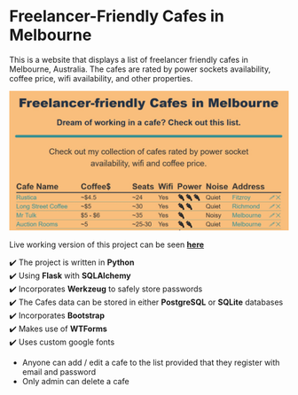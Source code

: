 # Freelancer-Friendly Cafes in Melbourne

This is a website that displays a list of freelancer friendly cafes in Melbourne, Australia. The cafes are rated by power sockets availability, coffee price, wifi availability, and other properties. 

![Freelancer-Friendly Melbourne Cafes project screenshot](https://github.com/zvikasan/melbourne-cafes/blob/master/website_screenshot.jpg?raw=true)


Live working version of this project can be seen **[here](https://melbourne-cafes.herokuapp.com/)**

:heavy_check_mark: The project is written in **Python** <br>
:heavy_check_mark: Using **Flask** with **SQLAlchemy** <br>
:heavy_check_mark: Incorporates **Werkzeug** to safely store passwords<br>
:heavy_check_mark: The Cafes data can be stored in either **PostgreSQL** or **SQLite** databases<br>
:heavy_check_mark: Incorporates **Bootstrap** <br>
:heavy_check_mark: Makes use of **WTForms**<br>
:heavy_check_mark: Uses custom google fonts<br>

* Anyone can add / edit a cafe to the list provided that they register with email and password
* Only admin can delete a cafe